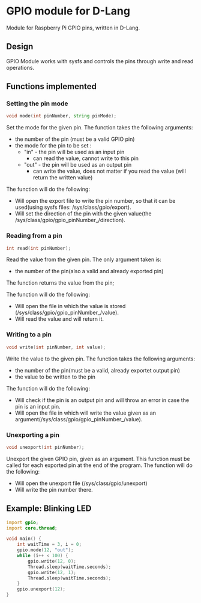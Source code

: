 # GPIO module for D-Lang
Module for Raspberry Pi GPIO pins, written in D-Lang.

## Design
GPIO Module works with sysfs and controls the pins through write and read operations.

## Functions implemented
### Setting the pin mode
````d
void mode(int pinNumber, string pinMode);
````
Set the mode for the given pin. The function takes the following arguments:
* the number of the pin (must be a valid GPIO pin)
* the mode for the pin to be set :
    * "in" - the pin will be used as an input pin
        * can read the value, cannot write to this pin
    * "out" - the pin will be used as an output pin 
        * can write the value, does not matter if you read the value (will return the written value)

The function will do the following:
* Will open the export file to write the pin number, so that it can be used(using sysfs files: /sys/class/gpio/export).
* Will set the direction of the pin with the given value(the /sys/class/gpio/gpio_pinNumber_/direction).

### Reading from a pin
````d
int read(int pinNumber);
````
Read the value from the given pin. The only argument taken is:
* the number of the pin(also a valid and already exported pin)

The function returns the value from the pin;

The function will do the following:
* Will open the file in which the value is stored (/sys/class/gpio/gpio_pinNumber_/value).
* Will read the value and will return it.

### Writing to a pin
````d
void write(int pinNumber, int value);
````
Write the value to the given pin. The function takes the following arguments:
* the number of the pin(must be a valid, already exportet output pin)
* the value to be written to the pin

The function will do the following:
* Will check if the pin is an output pin and will throw an error in case the pin is an input pin.
* Will open the file in which will write the value given as an argument(/sys/class/gpio/gpio_pinNumber_/value).

### Unexporting a pin
````d
void unexport(int pinNumber);
````
Unexport the given GPIO pin, given as an argument.
This function must be called for each exported pin at the end of the program.
The function will do the following:
* Will open the unexport file (/sys/class/gpio/unexport)
* Will write the pin number there.

## Example: Blinking LED
````d
import gpio;
import core.thread;

void main() {
	int waitTime = 3, i = 0;
	gpio.mode(12, "out");
	while (i++ < 100) {
		gpio.write(12, 0);
		Thread.sleep(waitTime.seconds);
		gpio.write(12, 1);
		Thread.sleep(waitTime.seconds);
	}
	gpio.unexport(12);
}
````
